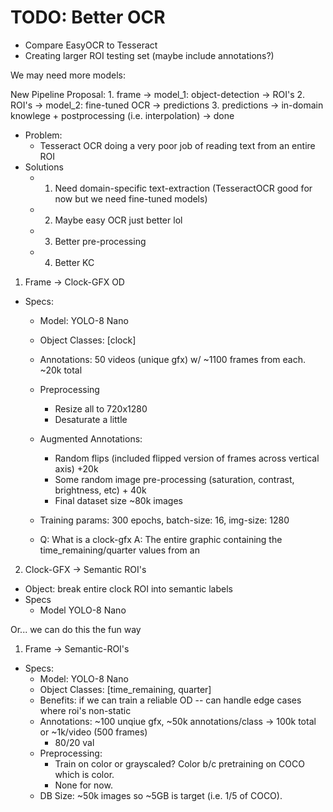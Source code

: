 # TODO: Better OCR
- Compare EasyOCR to Tesseract
- Creating larger ROI testing set (maybe include annotations?)

We may need more models:

New Pipeline Proposal:
    1. frame -> model_1: object-detection -> ROI's
    2. ROI's -> model_2: fine-tuned OCR -> predictions
    3. predictions -> in-domain knowlege + postprocessing (i.e. interpolation) -> done

- Problem:
    - Tesseract OCR doing a very poor job of reading text from an entire ROI
- Solutions
    - 1. Need domain-specific text-extraction (TesseractOCR good for now but we need fine-tuned models)
    - 2. Maybe easy OCR just better lol
    - 3. Better pre-processing
    - 4. Better KC


1. Frame -> Clock-GFX OD
- Specs:
    - Model: YOLO-8 Nano
    - Object Classes: [clock]
    - Annotations: 50 videos (unique gfx) w/ ~1100 frames from each. ~20k total
    - Preprocessing
        - Resize all to 720x1280
        - Desaturate a little
    - Augmented Annotations:
        - Random flips (included flipped version of frames across vertical axis) +20k
        - Some random image pre-processing (saturation, contrast, brightness, etc) + 40k
        - Final dataset size ~80k images

    - Training params: 300 epochs, batch-size: 16, img-size: 1280
    - Q: What is a clock-gfx
        A: The entire graphic containing the time_remaining/quarter values from an 
2. Clock-GFX -> Semantic ROI's
- Object: break entire clock ROI into semantic labels
- Specs
    - Model YOLO-8 Nano

Or... we can do this the fun way

1. Frame -> Semantic-ROI's
- Specs:
    - Model: YOLO-8 Nano
    - Object Classes: [time_remaining, quarter]
    - Benefits: if we can train a reliable OD -- can handle edge cases where roi's non-static
    - Annotations: ~100 unqiue gfx, ~50k annotations/class -> 100k total or ~1k/video (500 frames)
        - 80/20 val
    - Preprocessing:
        - Train on color or grayscaled? Color b/c pretraining on COCO which is color.
        - None for now.
    - DB Size: ~50k images so ~5GB is target (i.e. 1/5 of COCO).

